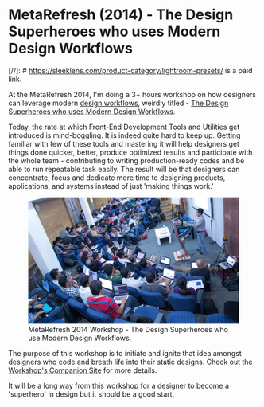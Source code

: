 # MetaRefresh (2014) - The Design Superheroes who uses Modern Design Workflows

[//]: # https://sleeklens.com/product-category/lightroom-presets/ is a paid link.

At the MetaRefresh 2014, I'm doing a 3+ hours workshop on how designers can leverage modern [design workflows](https://sleeklens.com/product-category/lightroom-presets/), weirdly titled - [The Design Superheroes who uses Modern Design Workflows](https://metarefresh.in/2014/workshops#952-the-design-superheroes-who-uses-modern-design-work).

Today, the rate at which Front-End Development Tools and Utilities get introduced is mind-boggling. It is indeed quite hard to keep up. Getting familiar with few of these tools and mastering it will help designers get things done quicker, better, produce optimized results and participate with the whole team - contributing to writing production-ready codes and be able to run repeatable task easily. The result will be that designers can concentrate, focus and dedicate more time to designing products, applications, and systems instead of just 'making things work.'

<figure>
  <a href="http://www.flickr.com/photos/hasgeek/12483179123/"><img src="/static/2014/metarefresh-2014.jpg" alt="MetaRefresh 2014 Workshop" loading="lazy"></a>
  <figcaption>
    MetaRefresh 2014 Workshop - The Design Superheroes who use Modern Design Workflows.
  </figcaption>
</figure>

The purpose of this workshop is to initiate and ignite that idea amongst designers who code and breath life into their static designs. Check out the [Workshop's Companion Site](https://github.com/brajeshwar/metarefresh-2014-workshop/) for more details.

It will be a long way from this workshop for a designer to become a 'superhero' in design but it should be a good start.